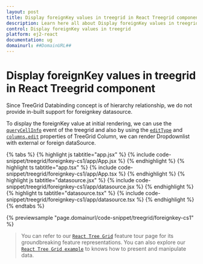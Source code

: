 ```yaml
---
layout: post
title: Display foreignKey values in treegrid in React Treegrid component | Syncfusion
description: Learn here all about Display foreignKey values in treegrid in Syncfusion React Treegrid component of Syncfusion Essential JS 2 and more.
control: Display foreignKey values in treegrid 
platform: ej2-react
documentation: ug
domainurl: ##DomainURL##
---
```


# Display foreignKey values in treegrid in React Treegrid component

Since TreeGrid Databinding concept is of hierarchy relationship, we do not provide in-built support for foreignkey datasource.

To display the foreignKey value at initial rendering, we can use the [`queryCellInfo`](https://ej2.syncfusion.com/react/documentation/api/treegrid/#querycellinfo) event of the treegrid and also by using the [`editType`](https://ej2.syncfusion.com/react/documentation/api/treegrid/column/#edittype) and [`columns.edit`](https://ej2.syncfusion.com/react/documentation/api/treegrid/column/#edit) properties of TreeGrid Column, we can render Dropdownlist with external or foreign dataSource.

{% tabs %}
{% highlight js tabtitle="app.jsx" %}
{% include code-snippet/treegrid/foreignkey-cs1/app/App.jsx %}
{% endhighlight %}
{% highlight ts tabtitle="app.tsx" %}
{% include code-snippet/treegrid/foreignkey-cs1/app/App.tsx %}
{% endhighlight %}
{% highlight js tabtitle="datasource.jsx" %}
{% include code-snippet/treegrid/foreignkey-cs1/app/datasource.jsx %}
{% endhighlight %}
{% highlight ts tabtitle="datasource.tsx" %}
{% include code-snippet/treegrid/foreignkey-cs1/app/datasource.tsx %}
{% endhighlight %}
{% endtabs %}

 {% previewsample "page.domainurl/code-snippet/treegrid/foreignkey-cs1" %}

> You can refer to our [`React Tree Grid`](https://www.syncfusion.com/react-ui-components/react-tree-grid) feature tour page for its groundbreaking feature representations. You can also explore our [`React Tree Grid example`](https://ej2.syncfusion.com/react/demos/#/material/treegrid/treegrid-overview) to knows how to present and manipulate data.